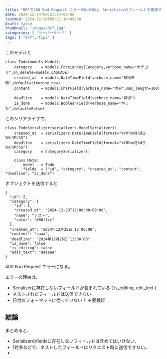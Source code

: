 ```yaml
---
title: "DRFで400 Bad Request エラーが出る時は、Serializerのフィールドを確認する"
date: 2024-12-24T09:21:14+09:00
lastmod: 2024-12-24T09:21:14+09:00
draft: false
thumbnail: "images/drf.jpg"
categories: [ "サーバーサイド" ]
tags: [ "drf","tips" ]
---
```


このモデルと

```
class Todo(models.Model):
    category    = models.ForeignKey(Category,verbose_name="カテゴリ",on_delete=models.CASCADE)
    created_at  = models.DateTimeField(verbose_name="投稿日時",default=timezone.now)
    content     = models.CharField(verbose_name="内容",max_length=100)

    deadline    = models.DateTimeField(verbose_name="締切")
    is_done     = models.BooleanField(verbose_name="やった",default=False)
```

このシリアライザで、

```
class TodoSerializer(serializers.ModelSerializer):
    created_at  = serializers.DateTimeField(format="%Y年%m月%d日 %H:%M:%S")
    deadline    = serializers.DateTimeField(format="%Y年%m月%d日 %H:%M:%S")
    category    = CategorySerializer()

    class Meta:
        model   = Todo
        fields  = ("id", "category", "created_at", "content", "deadline", "is_done")
```

オブジェクトを送信すると
```
{
  "id": 2,
  "category": {
    "id": 1,
    "created_at": "2024-12-23T12:00:00+09:00",
    "name": "テスト",
    "color": "#00ffcc"
  },
  "created_at": "2024年12月25日 12:00:00",
  "content": "aaaa",
  "deadline": "2024年12月25日 12:00:00",
  "is_done": false
  "is_editing": false
  "edit_text": "aaaaaa"
}
```
400 Bad Request エラーになる。

エラーの理由は、

- Serializerに存在しないフィールドが含まれている ( is_editing, edit_text )
- ネストされたフィールドは送信できない
- 日付のフォーマットに従っていない？ ←要検証




## 結論

まとめると、

- Serializerのfieldsに存在しないフィールドは含めてはいけない。
- 1対多などで、ネストしたフィールドはリクエスト時に送信できない。
- 



